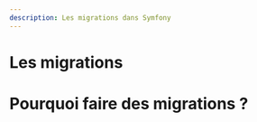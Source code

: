 ```yaml
---
description: Les migrations dans Symfony
---
```


# Les migrations

# Pourquoi faire des migrations ?


